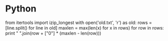 # Python
from itertools import izip_longest
with open('old.txt', 'r') as old:
	rows = [line.split() for line in old]
	maxlen = max(len(x) for x in rows)
	for row in rows:
		print " ".join(row + ["0"] * (maxlen - len(row)))
